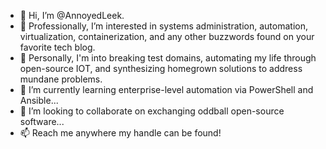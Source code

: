 - 👋 Hi, I’m @AnnoyedLeek.
- 👀 Professionally, I’m interested in systems administration, automation, virtualization, containerization, and any other buzzwords found on your favorite tech blog.
- 👀 Personally, I'm into breaking test domains, automating my life through open-source IOT, and synthesizing homegrown solutions to address mundane problems.
- 🌱 I’m currently learning enterprise-level automation via PowerShell and Ansible...
- 💞️ I’m looking to collaborate on exchanging oddball open-source software...
- 📫 Reach me anywhere my handle can be found!

<!---
AnnoyedLeek/AnnoyedLeek is a ✨ special ✨ repository because its `README.md` (this file) appears on your GitHub profile.
You can click the Preview link to take a look at your changes.
--->
